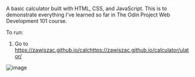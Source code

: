 A basic calculator built with HTML, CSS, and JavaScript. This is to
demonstrate everything I've learned so far in The Odin Project Web
Development 101 course.

To run:

1. Go to https://zawiszac.github.io/calchttps://zawiszac.github.io/calculator/ulator/

![image](https://user-images.githubusercontent.com/40407257/118888436-a587a680-b8c9-11eb-8c55-4fd4c6da77c8.png)
